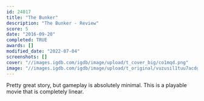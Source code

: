 ```yaml
---
id: 24017
title: "The Bunker"
description: "The Bunker - Review"
score: 5
date: "2016-09-20"
completed: TRUE
awards: []
modified_date: "2022-07-04"
screenshots: []
cover: "//images.igdb.com/igdb/image/upload/t_cover_big/co1mqd.png"
image: "//images.igdb.com/igdb/image/upload/t_original/vuzusil1tuu7acdg5fvi.jpg"
---
```

Pretty great story, but gameplay is absolutely minimal. This is a playable movie that is completely linear.